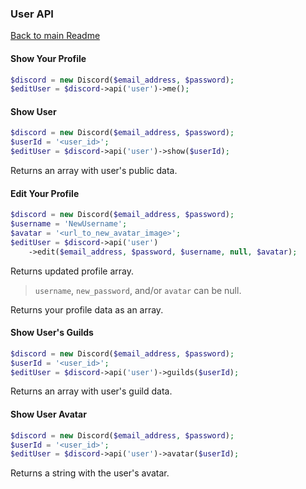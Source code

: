 ### User API
[Back to main Readme](README.md)

#### Show Your Profile

```php
$discord = new Discord($email_address, $password);
$editUser = $discord->api('user')->me();
```

#### Show User

```php
$discord = new Discord($email_address, $password);
$userId = '<user_id>';
$editUser = $discord->api('user')->show($userId);
```

Returns an array with user's public data.

#### Edit Your Profile

```php
$discord = new Discord($email_address, $password);
$username = 'NewUsername';
$avatar = '<url_to_new_avatar_image>';
$editUser = $discord->api('user')
    ->edit($email_address, $password, $username, null, $avatar);
```

Returns updated profile array.

> `username`, `new_password`, and/or `avatar` can be null.

Returns your profile data as an array.

#### Show User's Guilds

```php
$discord = new Discord($email_address, $password);
$userId = '<user_id>';
$editUser = $discord->api('user')->guilds($userId);
```

Returns an array with user's guild data.

#### Show User Avatar

```php
$discord = new Discord($email_address, $password);
$userId = '<user_id>';
$editUser = $discord->api('user')->avatar($userId);
```

Returns a string with the user's avatar.
